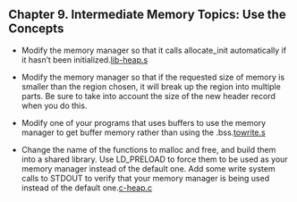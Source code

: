 ## Chapter 9. Intermediate Memory Topics: Use the Concepts

- Modify the memory manager so that it calls allocate_init automatically if it hasn’t been initialized.[lib-heap.s](lib-heap.s)

- Modify the memory manager so that if the requested size of memory is smaller than the region chosen, it will break up the region into multiple parts. Be sure to take into account the size of the new header record when you do this.

-  Modify one of your programs that uses buffers to use the memory manager to get buffer memory rather than using the .bss.[towrite.s](towrite.s)

- Change the name of the functions to malloc and free, and build them into a shared library. Use LD_PRELOAD to force them to be used as your memory manager instead of the default one. Add some write system calls to STDOUT to verify that your memory manager is being used instead of the default one.[c-heap.c](c-heap.c)